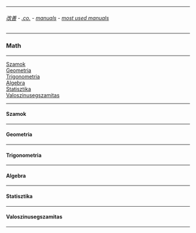 
---

###### [改善](https://github.com/ttltrk/0C/blob/master/README.MD) - [.co.](https://github.com/ttltrk/PRG/blob/master/CODING.MD) - [manuals](https://github.com/ttltrk/PRG/blob/master/MAN.MD) - [most used manuals](https://github.com/ttltrk/PRG/blob/master/MUM.MD)

---

### Math

---

<a href='#szam'>Szamok</a><br>
<a href='#geom'>Geometria</a><br>
<a href='#trigo'>Trigonometria</a><br>
<a href='#alge'>Algebra</a><br>
<a href='#stat'>Statisztika</a><br>
<a href='#valsz'>Valoszinusegszamitas</a>

---

<h4 id='szam'>Szamok</h4>

---

<h4 id=''>Geometria</h4>

---

<h4 id=''>Trigonometria</h4>

---

<h4 id=''>Algebra</h4>

---

<h4 id=''>Statisztika</h4>

---

<h4 id=''>Valoszinusegszamitas</h4>

---
